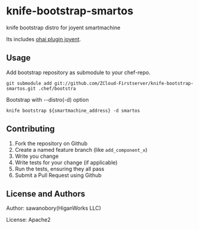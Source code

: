 knife-bootstrap-smartos
=======================

knife bootstrap distro for joyent smartmachine

Its includes [ohai plugin joyent](https://github.com/ZCloud-Firstserver/ohai_plugin_joyent).

Usage
---

Add bootstrap repository as submodule to your chef-repo.

`git submodule add git://github.com/ZCloud-Firstserver/knife-bootstrap-smartos.git .chef/bootstra`

Bootstrap with --distro(-d) option

`knife bootstrap ${smartmachine_address} -d smartos`


Contributing
------------

1. Fork the repository on Github
2. Create a named feature branch (like `add_component_x`)
3. Write you change
4. Write tests for your change (if applicable)
5. Run the tests, ensuring they all pass
6. Submit a Pull Request using Github

License and Authors
-------------------
Author: sawanobory(HiganWorks LLC)

License: Apache2
